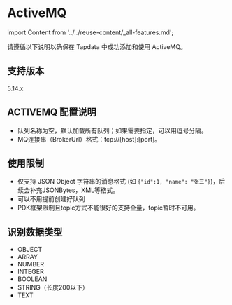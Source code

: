 # ActiveMQ
import Content from '../../reuse-content/_all-features.md';

<Content />

请遵循以下说明以确保在 Tapdata 中成功添加和使用 ActiveMQ。

## 支持版本

5.14.x

## ACTIVEMQ 配置说明

- 队列名称为空，默认加载所有队列；如果需要指定，可以用逗号分隔。
- MQ连接串（BrokerUrl）格式：tcp://[host]:[port]。

## 使用限制

- 仅支持 JSON Object 字符串的消息格式 (如 `{"id":1, "name": "张三"}`)，后续会补充JSONBytes，XML等格式。
- 可以不用提前创建好队列
- PDK框架限制且topic方式不能很好的支持全量，topic暂时不可用。

## 识别数据类型

- OBJECT
- ARRAY
- NUMBER
- INTEGER
- BOOLEAN
- STRING（长度200以下）
- TEXT